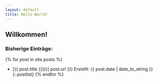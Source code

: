 ```yaml
---
layout: default
title: Hello World!
---
```

## Willkommen!

### Bisherige Einträge:

{% for post in site.posts %}
* [{{ post.title }}]({{ post.url }})
<span class="date">Erstellt: {{ post.date | date_to_string }}</span>
{:.postlist}
{% endfor %}
